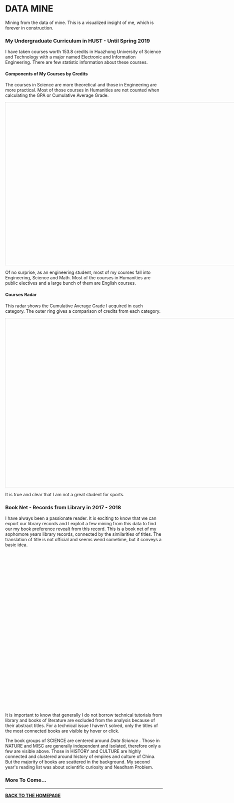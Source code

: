 # DATA MINE

Mining from the data of mine. This is a visualized insight of me, which is forever in construction. 

### My Undergraduate Curriculum in HUST - Until Spring 2019

I have taken courses worth 153.8 credits in Huazhong University of Science and Technology with a major named Electronic and Information Engineering.  There are few statistic information about these courses.

#### Components of My Courses by Credits

The courses in Science are more theoretical and those in Engineering are more practical. Most of those courses in Humanities are not counted when calculating the GPA or Cumulative Average Grade.

<script type="text/javascript" src="https://assets.pyecharts.org/assets/echarts.min.js"></script>
<style>
    #ctGPA{
        border:1px dotted rgba(0,0,0,0.2);
        padding-bottom:20px;
    }
    #cr{
        border:1px dotted rgba(0,0,0,0.2);
        padding:20px;
    }
    #bnet{
        border:1px dotted rgba(0,0,0,0.2);
        padding-bottom:20px;
    }
</style>
<div id="ctGPA" class="chart-container" style="width:900px; height:500px;"></div>
<script>
        var chart_dd7c0dea7cf04565a492fe6aa9dea788 = echarts.init(
            document.getElementById('ctGPA'), 'white', {renderer: 'canvas'});
        var option_dd7c0dea7cf04565a492fe6aa9dea788 = {
    "animation": false,
    "animationThreshold": 2000,
    "animationDuration": 1000,
    "animationEasing": "cubicOut",
    "animationDelay": 0,
    "animationDurationUpdate": 300,
    "animationEasingUpdate": "cubicOut",
    "animationDelayUpdate": 0,
    "color": [
        "#c23531",
        "#2f4554",
        "#61a0a8",
        "#d48265",
        "#749f83"
    ],
    "series": [
        {
            "type": "treemap",
            "name": "Courses",
            "borderWidth":10,
            "data": [
                {
                    "name": "Sports",
                    "value":5,
                    "children": [
                        {
                            "name": "Traditional martial arts (Level 1)",
                            "value": 1.0,
                            "grade": 81
                        },
                        {
                            "name": "Military Training",
                            "value": 1.0,
                            "grade": 85
                        },
                        {
                            "name": "Traditional martial arts (Level 2)",
                            "value": 1.0,
                            "grade": 75
                        },
                        {
                            "name": "Football (Level 1)",
                            "value": 1.0,
                            "grade": 88
                        },
                        {
                            "name": "Football (Level 2)",
                            "value": 1.0,
                            "grade": 84
                        }
                    ]
                },
                {
                    "name": "Humanities",
                    "value": 18,
                    "children": [
                        {
                            "name": "Morals & Ethics & Fundamentals of Law",
                            "value": 3.0,
                            "grade": 88
                        },
                        {
                            "name": "Social Practice in Ideological and Political Education",
                            "value": 0.0,
                            "grade": 84
                        },
                        {
                            "name": "Introduction to Basic Principle of Marxism",
                            "value": 3.0,
                            "grade": 85
                        },
                        {
                            "name": "General Introduction to Mao Zedong Thought and Socialist Theory with Chinese Characteristics",
                            "value": 4.0,
                            "grade": 88
                        },
                        {
                            "name": "Survey of Modern Chinese History",
                            "value": 2.0,
                            "grade": 90
                        },
                        {
                            "name": "Deep China",
                            "value": 2.0,
                            "grade": 90
                        },
                        {
                            "name": "Comprehensive English (I)",
                            "value": 3.5,
                            "grade": 88
                        },
                        {
                            "name": "English Speaking (I)",
                            "value": 2.0,
                            "grade": 100
                        },
                        {
                            "name": "Comprehensive English (II)",
                            "value": 3.5,
                            "grade": 91
                        },
                        {
                            "name": "English Speaking (II)",
                            "value": 2.0,
                            "grade": 87
                        },
                        {
                            "name": "Academic Writing",
                            "value": 2.0,
                            "grade": 86
                        },
                        {
                            "name": "Western Culture",
                            "value": 2.0,
                            "grade": 92
                        },
                        {
                            "name": "Russian Nationality and Culture",
                            "value": 2.0,
                            "grade": 99
                        },
                        {
                            "name": "Chinese",
                            "value": 2.0,
                            "grade": 79
                        },
                        {
                            "name": "Chinese Etiquette and Customs",
                            "value": 2.0,
                            "grade": 90
                        },
                        {
                            "name": "Geographic Wonders",
                            "value": 2.0,
                            "grade": 85
                        },
                        {
                            "name": "Listening to Music",
                            "value": 2.0,
                            "grade": 86
                        },
                        {
                            "name": "Husters Go Global",
                            "value": 2.0,
                            "grade": 93
                        }
                    ]
                },
                {
                    "name": "Science",
                    "value": 15,
                    "children": [
                        {
                            "name": "Fundamentals of Information Theory",
                            "value": 1.5,
                            "grade": 78
                        },
                        {
                            "name": "Stochastic Process",
                            "value": 2.0,
                            "grade": 72
                        },
                        {
                            "name": "Security of Networks and Information",
                            "value": 2.0,
                            "grade": 97
                        },
                        {
                            "name": "Advanced Programming Language(C++)",
                            "value": 3.0,
                            "grade": 90
                        },
                        {
                            "name": "Data Structure",
                            "value": 3.0,
                            "grade": 80
                        },
                        {
                            "name": "Signals and Linear System",
                            "value": 4.0,
                            "grade": 96
                        },
                        {
                            "name": "Digital Signal Processing",
                            "value": 3.0,
                            "grade": 87
                        },
                        {
                            "name": "Introduction to Information Technologies",
                            "value": 1.5,
                            "grade": 95
                        },
                        {
                            "name": "Physics (I)",
                            "value": 4.0,
                            "grade": 93
                        },
                        {
                            "name": "Physics (II)",
                            "value": 4.0,
                            "grade": 89
                        },
                        {
                            "name": "Experiment of Physics (II)",
                            "value": 0.8,
                            "grade": 86
                        },
                        {
                            "name": "Experiment of Physics (I)",
                            "value": 1.0,
                            "grade": 85
                        },
                        {
                            "name": "Electromagnetic Field and Wave",
                            "value": 2.5,
                            "grade": 93
                        },
                        {
                            "name": "Principles of Communications",
                            "value": 3.5,
                            "grade": 96
                        },
                        {
                            "name": "Fundamentals of Microwave Technology",
                            "value": 3.5,
                            "grade": 90
                        }
                    ]
                },
                {
                    "name": "Math",
                    "value": 6,
                    "children": [
                        {
                            "name": "Calculus (I)( A)",
                            "value": 5.5,
                            "grade": 94
                        },
                        {
                            "name": "Calculus (I) (B)",
                            "value": 5.5,
                            "grade": 86
                        },
                        {
                            "name": "Linear Algebra",
                            "value": 2.5,
                            "grade": 87
                        },
                        {
                            "name": "Complex Function and Integral Transform",
                            "value": 2.5,
                            "grade": 92
                        },
                        {
                            "name": "Probability Theory and Mathematical Statistics ( III)",
                            "value": 2.5,
                            "grade": 94
                        },
                        {
                            "name": "Mathematical Equations and Special Functions (I)",
                            "value": 2.5,
                            "grade": 98
                        }
                    ]
                },
                {
                    "name": "Engineering",
                    "value": 22,
                    "children": [
                        {
                            "name": "Computer Networks",
                            "value": 2.0,
                            "grade": 84
                        },
                        {
                            "name": "Software Project",
                            "value": 1.0,
                            "grade": 95
                        },
                        {
                            "name": "Principles and application of big data technology",
                            "value": 3.5,
                            "grade": 85
                        },
                        {
                            "name": "Database Applications and Practice",
                            "value": 3.5,
                            "grade": 92
                        },
                        {
                            "name": "Data Mining",
                            "value": 3.0,
                            "grade": 92
                        },
                        {
                            "name": "Digital Image Processing",
                            "value": 3.0,
                            "grade": 88
                        },
                        {
                            "name": "Engineering Graphics (IV) part A",
                            "value": 2.5,
                            "grade": 88
                        },
                        {
                            "name": "Program and Course Orientation",
                            "value": 1.0,
                            "grade": 85
                        },
                        {
                            "name": "Circuit Theory (III)",
                            "value": 4.0,
                            "grade": 76
                        },
                        {
                            "name": "Circuit Testing Lab",
                            "value": 1.0,
                            "grade": 82
                        },
                        {
                            "name": "Electronic Circuitry Design Test and Experiment (I)",
                            "value": 1.0,
                            "grade": 85
                        },
                        {
                            "name": "Electronic Circuitry Design, Testing and Experiment (II)",
                            "value": 1.0,
                            "grade": 79
                        },
                        {
                            "name": "Analog Circuit and Digital System (II)",
                            "value": 3.0,
                            "grade": 88
                        },
                        {
                            "name": "Analog Circuit and Digital System (I)",
                            "value": 3.5,
                            "grade": 99
                        },
                        {
                            "name": "Project-based Practice",
                            "value": 2.0,
                            "grade": 86
                        },
                        {
                            "name": "Electrical Skills Practice",
                            "value": 1.0,
                            "grade": 89
                        },
                        {
                            "name": "Analog Circuit and Digital System (III)",
                            "value": 3.0,
                            "grade": 93
                        },
                        {
                            "name": "Analog Circuit and Digital System Lab (III)",
                            "value": 1.0,
                            "grade": 86
                        },
                        {
                            "name": "Antenna and Radio Wave Propagation",
                            "value": 2.0,
                            "grade": 84
                        },
                        {
                            "name": "Electronic Circuits of Communications",
                            "value": 3.5,
                            "grade": 96
                        },
                        {
                            "name": "Field Practice",
                            "value": 1.0,
                            "grade": 95
                        },
                        {
                            "name": "Hardware Project",
                            "value": 1.0,
                            "grade": 95
                        }
                    ]
                },
            ],
            "label": {
                "show": true,
                "position": "center",
                "margin": 8
            },
            "drillDownIcon": "\u25b6"
        }
    ],
    "tooltip": {
        "show": true,
        "trigger": "item",
        "triggerOn": "mousemove|click",
        "axisPointer": {
            "type": "line"
        },
        "textStyle": {
            "fontSize": 14
        },
        "borderWidth": 0
    },
    "textStyle":{
        "fontSize":8
    }
};
       chart_dd7c0dea7cf04565a492fe6aa9dea788.setOption(option_dd7c0dea7cf04565a492fe6aa9dea788);
</script>

Of no surprise, as an engineering student, most of my courses fall into Engineering, Science and Math. Most of the courses in Humanities are public electives and a large bunch of them are English courses. 

#### Courses Radar

This radar shows the Cumulative Average Grade I acquired in each category. The outer ring gives a comparison of credits from each category.

<div id="cr" style="width:900px;height:500px;"></div>
<script type="text/javascript">
   var cr= echarts.init(document.getElementById('cr'));
   var lineStyle = {
    normal: {
        width: 2,
        opacity: 0.5
    }
   };
   var options= {
    title: {
        text: ''
    },
    tooltip: {},
    legend: {
        // orient: 'vertical',
        // top: 'middle',
        bottom: 10,
        left: 'center',
        data: ['Engineering', 'Science','Humanities','Math','Sports']
    },
    radar: {
         shape: 'circle',
         name: {
            textStyle: {
                color: '#fff',
                backgroundColor: 'rgba(25,100,100,0.5)',
                borderRadius: 3,
                padding: [5, 5]
            }
         },
        indicator: [
           { name: 'Engineering', max: 100,min:50},
           { name: 'Sports', max: 100,min:50},
           { name: 'Math', max: 100,min:50},
           { name: 'Humanities', max: 100,min:50},
           { name: 'Science', max: 100,min:50},
        ],
    },
    series: [
    {
        name:"Cumulative Average Grade",
        type:"radar",
        center:["50%","50%"],
        lineStyle:lineStyle,
        data:[
            {
                value:[88.6,82.6,91.3,89.1,89.5],
                name:"Cumulative Average Grade",
                label: {
                        normal: {
                            show: true,
                            formatter:function(params) {
                                return params.value;
                            },
                            color:"rgba(0,0,0,0.5)"
                        }
                    }
            }
        ]
    },
    {
        name: 'Total Credits',
        type: 'pie',
        radius:["72%","75%"],
        center:["50%","50%"],
        label: {
                normal: {
                    textStyle: {
                        color: 'rgba(0, 0, 0, 0)'
                    },
                    position:"inner",
                }
            },
        labelLine: {
                normal: {
                    lineStyle: {
                        color: 'rgba(255, 255, 255, 0)'
                    }
                }
            },
        data : [
            {
                value : 47.5,
                name : 'Engineering'
            },
            {
                value:39.3,
                name:"Science"
            },
            {
                value:41,
                name:"Humanities"
            },
            {
                value:21,
                name:"Math"
            },
            {
                value:5,
                name:"Sports"
            },
        ]
    }]
   };
   cr.setOption(options);
</script>


It is true and clear that I am not a great student for sports. 

### Book Net - Records from Library in 2017 -  2018

I have always been a passionate reader. It is exciting to know that we can export our library records and I exploit a few mining from this data to find our my book preference revealt from this record. This is a book net of my sophomore years library records, connected by the similarities of titles. The translation of title is not official and seems weird sometime, but it conveys a basic idea.

<div id="booknet" class="chart-container" style="width:900px; height:500px;"></div>
<script>
        var chart_ad65ea9446bd42299e68a02c62f631ad = echarts.init(
            document.getElementById('booknet'), 'white', {renderer: 'canvas'});
        var option_ad65ea9446bd42299e68a02c62f631ad = {
    "animation": true,
    "animationThreshold": 2000,
    "animationDuration": 1000,
    "animationEasing": "cubicOut",
    "animationDelay": 0,
    "animationDurationUpdate": 300,
    "animationEasingUpdate": "cubicOut",
    "animationDelayUpdate": 0,
    "color": [
        "#c23531",
        "#2f4554",
        "#61a0a8",
        "#d48265",
        "#749f83",
        "#ca8622",
        "#bda29a",
        "#6e7074",
        "#546570",
        "#c4ccd3",
        "#f05b72",
        "#ef5b9c",
        "#f47920",
        "#905a3d",
        "#fab27b",
        "#2a5caa",
        "#444693",
        "#726930",
        "#b2d235",
        "#6d8346",
        "#ac6767",
        "#1d953f",
        "#6950a1",
        "#918597"
    ],
    "series": [
        {
            "type": "graph",
            "layout": "force",
            "circular": {
                "rotateLabel": false
            },
            "force": {
                "repulsion": 50,
                "edgeLength": 10,
                "gravity": 0.2
            },
            "label": {
                "show": false,
                "position": "top",
                "margin": 8
            },
            "lineStyle": {
                "width": 1,
                "opacity": 0.5,
                "curveness": 0,
                "type": "dotted",
                "color":"#666",
            },
            "itemStyle": {
                    normal: {
                        borderColor: '#fff',
                        borderWidth: 1,
                        shadowBlur: 10,
                        shadowColor: 'rgba(0, 0, 0, 0.2)'
                    }
            },
            "draggable":true,
            "roam": true,
            "focusNodeAdjacency": true,
            "data": [
                {
                    "name": 0,
                    "symbolSize": 2.0,
                    "value": 0.0,
                    "category": "NATURE"
                },
                {
                    "name": "DIALECTICS OF MATHEMATICS",
                    "symbolSize": 18.0,
                    "value": 8.0,
                    "category": "SCIENCE"
                },
                {
                    "name": 2,
                    "symbolSize": 2.0,
                    "value": 0.0,
                    "category": "MISC"
                },
                {
                    "name": "COMPUTER GRAPHICS",
                    "symbolSize": 12.0,
                    "value": 5.0,
                    "category": "SCIENCE"
                },
                {
                    "name": 4,
                    "symbolSize": 4.0,
                    "value": 1.0,
                    "category": "NATURE"
                },
                {
                    "name": 5,
                    "symbolSize": 2.0,
                    "value": 0.0,
                    "category": "NATURE"
                },
                {
                    "name": "DESIGN AND ANALYSIS OF ALGORITHMS",
                    "symbolSize": 12.0,
                    "value": 5.0,
                    "category": "SCIENCE"
                },
                {
                    "name": "STUDY OF CHINESE POETRY ART",
                    "symbolSize": 10.0,
                    "value": 4.0,
                    "category": "CULTURE"
                },
                {
                    "name": 8,
                    "symbolSize": 8.0,
                    "value": 3.0,
                    "category": "MISC"
                },
                {
                    "name": 9,
                    "symbolSize": 2.0,
                    "value": 0.0,
                    "category": "NATURE"
                },
                {
                    "name": 10,
                    "symbolSize": 2.0,
                    "value": 0.0,
                    "category": "NATURE"
                },
                {
                    "name": "MATHEMATICS AND PHYSICS IN GAMES",
                    "symbolSize": 18.0,
                    "value": 8.0,
                    "category": "SCIENCE"
                },
                {
                    "name": "HUMAN ZOO",
                    "symbolSize": 10.0,
                    "value": 4.0,
                    "category": "CULTURE"
                },
                {
                    "name": "NATIVE CHINA",
                    "symbolSize": 14.0,
                    "value": 6.0,
                    "category": "HISTORY"
                },
                {
                    "name": "AZTEC EMPIRE",
                    "symbolSize": 14.0,
                    "value": 6.0,
                    "category": "HISTORY"
                },
                {
                    "name": 15,
                    "symbolSize": 2.0,
                    "value": 0.0,
                    "category": "NATURE"
                },
                {
                    "name": "THE ESSENCE OF CIVILIZATION",
                    "symbolSize": 10.0,
                    "value": 4.0,
                    "category": "CULTURE"
                },
                {
                    "name": 17,
                    "symbolSize": 8.0,
                    "value": 3.0,
                    "category": "HISTORY"
                },
                {
                    "name": "GREEN WORLD HISTORY",
                    "symbolSize": 10.0,
                    "value": 4.0,
                    "category": "CULTURE"
                },
                {
                    "name": 19,
                    "symbolSize": 8.0,
                    "value": 3.0,
                    "category": "NATURE"
                },
                {
                    "name": "MAYAN EMPIRE",
                    "symbolSize": 10.0,
                    "value": 4.0,
                    "category": "HISTORY"
                },
                {
                    "name": 21,
                    "symbolSize": 2.0,
                    "value": 0.0,
                    "category": "NATURE"
                },
                {
                    "name": 22,
                    "symbolSize": 2.0,
                    "value": 0.0,
                    "category": "NATURE"
                },
                {
                    "name": "APPLIED MATHEMATICAL MODEL",
                    "symbolSize": 14.0,
                    "value": 6.0,
                    "category": "SCIENCE"
                },
                {
                    "name": 24,
                    "symbolSize": 4.0,
                    "value": 1.0,
                    "category": "MISC"
                },
                {
                    "name": 25,
                    "symbolSize": 4.0,
                    "value": 1.0,
                    "category": "MISC"
                },
                {
                    "name": 26,
                    "symbolSize": 2.0,
                    "value": 0.0,
                    "category": "MISC"
                },
                {
                    "name": "DATA\nSCIENCE",
                    "symbolSize": 28.0,
                    "value": 13.0,
                    "category": "SCIENCE"
                },
                {
                    "name": 28,
                    "symbolSize": 4.0,
                    "value": 1.0,
                    "category": "MISC"
                },
                {
                    "name": 29,
                    "symbolSize": 8.0,
                    "value": 3.0,
                    "category": "CULTURE"
                },
                {
                    "name": "ANCIENT PERSIAN EMPIRES",
                    "symbolSize": 12.0,
                    "value": 5.0,
                    "category": "HISTORY"
                },
                {
                    "name": 31,
                    "symbolSize": 4.0,
                    "value": 1.0,
                    "category": "NATURE"
                },
                {
                    "name": "MATHEMATICAL PHYSICS METHOD",
                    "symbolSize": 16.0,
                    "value": 7.0,
                    "category": "SCIENCE"
                },
                {
                    "name": "ANCIENT MESOPOTAMIAN EMPIRE",
                    "symbolSize": 26.0,
                    "value": 12.0,
                    "category": "HISTORY"
                },
                {
                    "name": 34,
                    "symbolSize": 8.0,
                    "value": 3.0,
                    "category": "CULTURE"
                },
                {
                    "name": "ACADEMIC ECONOMICS",
                    "symbolSize": 14.0,
                    "value": 6.0,
                    "category": "SCIENCE"
                },
                {
                    "name": 36,
                    "symbolSize": 4.0,
                    "value": 1.0,
                    "category": "NATURE"
                },
                {
                    "name": "ON CHINA",
                    "symbolSize": 14.0,
                    "value": 6.0,
                    "category": "HISTORY"
                },
                {
                    "name": 38,
                    "symbolSize": 4.0,
                    "value": 1.0,
                    "category": "HISTORY"
                },
                {
                    "name": 39,
                    "symbolSize": 8.0,
                    "value": 3.0,
                    "category": "SCIENCE"
                },
                {
                    "name": "BASICS OF MICROECONOMICS",
                    "symbolSize": 12.0,
                    "value": 5.0,
                    "category": "SCIENCE"
                },
                {
                    "name": 41,
                    "symbolSize": 4.0,
                    "value": 1.0,
                    "category": "NATURE"
                },
                {
                    "name": "WHY CHINA",
                    "symbolSize": 14.0,
                    "value": 6.0,
                    "category": "HISTORY"
                },
                {
                    "name": 43,
                    "symbolSize": 8.0,
                    "value": 3.0,
                    "category": "CULTURE"
                },
                {
                    "name": 44,
                    "symbolSize": 8.0,
                    "value": 3.0,
                    "category": "HISTORY"
                },
                {
                    "name": 45,
                    "symbolSize": 2.0,
                    "value": 0.0,
                    "category": "MISC"
                },
                {
                    "name": 46,
                    "symbolSize": 2.0,
                    "value": 0.0,
                    "category": "MISC"
                },
                {
                    "name": "GRAPHICAL ECONOMIC GAME THEORY",
                    "symbolSize": 12.0,
                    "value": 5.0,
                    "category": "SCIENCE"
                },
                {
                    "name": 48,
                    "symbolSize": 2.0,
                    "value": 0.0,
                    "category": "NATURE"
                },
                {
                    "name": "PLANT BIOLOGY",
                    "symbolSize": 20.0,
                    "value": 9.0,
                    "category": "SCIENCE"
                },
                {
                    "name": 50,
                    "symbolSize": 2.0,
                    "value": 0.0,
                    "category": "NATURE"
                },
                {
                    "name": 51,
                    "symbolSize": 2.0,
                    "value": 0.0,
                    "category": "NATURE"
                },
                {
                    "name": 52,
                    "symbolSize": 4.0,
                    "value": 1.0,
                    "category": "MISC"
                },
                {
                    "name": 53,
                    "symbolSize": 4.0,
                    "value": 1.0,
                    "category": "HISTORY"
                },
                {
                    "name": 54,
                    "symbolSize": 2.0,
                    "value": 0.0,
                    "category": "NATURE"
                },
                {
                    "name": 55,
                    "symbolSize": 2.0,
                    "value": 0.0,
                    "category": "NATURE"
                },
                {
                    "name": 56,
                    "symbolSize": 4.0,
                    "value": 1.0,
                    "category": "SCIENCE"
                },
                {
                    "name": 57,
                    "symbolSize": 4.0,
                    "value": 1.0,
                    "category": "MISC"
                },
                {
                    "name": 58,
                    "symbolSize": 2.0,
                    "value": 0.0,
                    "category": "NATURE"
                },
                {
                    "name": "AMERICAN HISTORY ON THE MAP",
                    "symbolSize": 14.0,
                    "value": 6.0,
                    "category": "CULTURE"
                },
                {
                    "name": 60,
                    "symbolSize": 8.0,
                    "value": 3.0,
                    "category": "CULTURE"
                },
                {
                    "name": 61,
                    "symbolSize": 6.0,
                    "value": 2.0,
                    "category": "CULTURE"
                },
                {
                    "name": 62,
                    "symbolSize": 4.0,
                    "value": 1.0,
                    "category": "NATURE"
                },
                {
                    "name": "HISTORY OF WESTERN ART FOR EVERYONE",
                    "symbolSize": 16.0,
                    "value": 7.0,
                    "category": "CULTURE"
                },
                {
                    "name": 64,
                    "symbolSize": 2.0,
                    "value": 0.0,
                    "category": "NATURE"
                },
                {
                    "name": 65,
                    "symbolSize": 8.0,
                    "value": 3.0,
                    "category": "MISC"
                },
                {
                    "name": 66,
                    "symbolSize": 8.0,
                    "value": 3.0,
                    "category": "NATURE"
                },
                {
                    "name": "CHINESE ART HISTORY FOR EVERYONE",
                    "symbolSize": 18.0,
                    "value": 8.0,
                    "category": "CULTURE"
                },
                {
                    "name": 68,
                    "symbolSize": 2.0,
                    "value": 0.0,
                    "category": "MISC"
                },
                {
                    "name": "ANALYSIS OF INFORMATION-BASED THEORY",
                    "symbolSize": 10.0,
                    "value": 4.0,
                    "category": "SCIENCE"
                },
                {
                    "name": 70,
                    "symbolSize": 2.0,
                    "value": 0.0,
                    "category": "MISC"
                },
                {
                    "name": "DATABASE PRINCIPLES AND SQL",
                    "symbolSize": 10.0,
                    "value": 4.0,
                    "category": "SCIENCE"
                },
                {
                    "name": 72,
                    "symbolSize": 4.0,
                    "value": 1.0,
                    "category": "NATURE"
                },
                {
                    "name": 73,
                    "symbolSize": 2.0,
                    "value": 0.0,
                    "category": "NATURE"
                },
                {
                    "name": 74,
                    "symbolSize": 8.0,
                    "value": 3.0,
                    "category": "SCIENCE"
                },
                {
                    "name": 75,
                    "symbolSize": 6.0,
                    "value": 2.0,
                    "category": "HISTORY"
                },
                {
                    "name": 76,
                    "symbolSize": 2.0,
                    "value": 0.0,
                    "category": "NATURE"
                },
                {
                    "name": "CONCISE HISTORY OF CHINESE MUSIC",
                    "symbolSize": 24.0,
                    "value": 11.0,
                    "category": "CULTURE"
                },
                {
                    "name": "CHINA ROAD",
                    "symbolSize": 10.0,
                    "value": 4.0,
                    "category": "HISTORY"
                },
                {
                    "name": 79,
                    "symbolSize": 4.0,
                    "value": 1.0,
                    "category": "MISC"
                },
                {
                    "name": 80,
                    "symbolSize": 2.0,
                    "value": 0.0,
                    "category": "NATURE"
                },
                {
                    "name": "WORLD HISTORY IN INFOGRAPHIC",
                    "symbolSize": 14.0,
                    "value": 6.0,
                    "category": "CULTURE"
                },
                {
                    "name": 82,
                    "symbolSize": 2.0,
                    "value": 0.0,
                    "category": "NATURE"
                },
                {
                    "name": 83,
                    "symbolSize": 2.0,
                    "value": 0.0,
                    "category": "NATURE"
                },
                {
                    "name": 84,
                    "symbolSize": 2.0,
                    "value": 0.0,
                    "category": "NATURE"
                },
                {
                    "name": 85,
                    "symbolSize": 2.0,
                    "value": 0.0,
                    "category": "NATURE"
                },
                {
                    "name": 86,
                    "symbolSize": 2.0,
                    "value": 0.0,
                    "category": "NATURE"
                },
                {
                    "name": 87,
                    "symbolSize": 4.0,
                    "value": 1.0,
                    "category": "MISC"
                },
                {
                    "name": 88,
                    "symbolSize": 2.0,
                    "value": 0.0,
                    "category": "NATURE"
                },
                {
                    "name": "FRACTAL",
                    "symbolSize": 12.0,
                    "value": 5.0,
                    "category": "SCIENCE"
                },
                {
                    "name": "BIG HISTORY,",
                    "symbolSize": 12.0,
                    "value": 5.0,
                    "category": "CULTURE"
                },
                {
                    "name": 91,
                    "symbolSize": 2.0,
                    "value": 0.0,
                    "category": "NATURE"
                },
                {
                    "name": 92,
                    "symbolSize": 2.0,
                    "value": 0.0,
                    "category": "NATURE"
                },
                {
                    "name": 93,
                    "symbolSize": 6.0,
                    "value": 2.0,
                    "category": "NATURE"
                },
                {
                    "name": 94,
                    "symbolSize": 2.0,
                    "value": 0.0,
                    "category": "NATURE"
                },
                {
                    "name": "DISCRETE MATHEMATICS",
                    "symbolSize": 12.0,
                    "value": 5.0,
                    "category": "SCIENCE"
                },
                {
                    "name": 96,
                    "symbolSize": 2.0,
                    "value": 0.0,
                    "category": "NATURE"
                },
                {
                    "name": 97,
                    "symbolSize": 6.0,
                    "value": 2.0,
                    "category": "MISC"
                },
                {
                    "name": 98,
                    "symbolSize": 2.0,
                    "value": 0.0,
                    "category": "NATURE"
                },
                {
                    "name": "DIGITAL SIGNAL PROCESSING",
                    "symbolSize": 16.0,
                    "value": 7.0,
                    "category": "SCIENCE"
                },
                {
                    "name": 100,
                    "symbolSize": 6.0,
                    "value": 2.0,
                    "category": "MISC"
                },
                {
                    "name": 101,
                    "symbolSize": 2.0,
                    "value": 0.0,
                    "category": "NATURE"
                },
                {
                    "name": 102,
                    "symbolSize": 2.0,
                    "value": 0.0,
                    "category": "NATURE"
                },
                {
                    "name": 103,
                    "symbolSize": 2.0,
                    "value": 0.0,
                    "category": "NATURE"
                },
                {
                    "name": 104,
                    "symbolSize": 8.0,
                    "value": 3.0,
                    "category": "NATURE"
                },
                {
                    "name": "FULL HISTORY OF THE EARTH",
                    "symbolSize": 10.0,
                    "value": 4.0,
                    "category": "CULTURE"
                },
                {
                    "name": 106,
                    "symbolSize": 4.0,
                    "value": 1.0,
                    "category": "MISC"
                },
                {
                    "name": 107,
                    "symbolSize": 8.0,
                    "value": 3.0,
                    "category": "CULTURE"
                },
                {
                    "name": 108,
                    "symbolSize": 4.0,
                    "value": 1.0,
                    "category": "MISC"
                },
                {
                    "name": 109,
                    "symbolSize": 2.0,
                    "value": 0.0,
                    "category": "MISC"
                },
                {
                    "name": 110,
                    "symbolSize": 8.0,
                    "value": 3.0,
                    "category": "NATURE"
                },
                {
                    "name": "CULTURAL CHINA IN GLOBAL HISTORY",
                    "symbolSize": 28.0,
                    "value": 13.0,
                    "category": "CULTURE"
                },
                {
                    "name": 112,
                    "symbolSize": 4.0,
                    "value": 1.0,
                    "category": "CULTURE"
                },
                {
                    "name": 113,
                    "symbolSize": 4.0,
                    "value": 1.0,
                    "category": "NATURE"
                },
                {
                    "name": 114,
                    "symbolSize": 4.0,
                    "value": 1.0,
                    "category": "NATURE"
                },
                {
                    "name": 115,
                    "symbolSize": 6.0,
                    "value": 2.0,
                    "category": "NATURE"
                },
                {
                    "name": "THE BEAUTY OF THE EARTH",
                    "symbolSize": 18.0,
                    "value": 8.0,
                    "category": "NATURE"
                },
                {
                    "name": 117,
                    "symbolSize": 4.0,
                    "value": 1.0,
                    "category": "MISC"
                },
                {
                    "name": 118,
                    "symbolSize": 4.0,
                    "value": 1.0,
                    "category": "NATURE"
                },
                {
                    "name": 119,
                    "symbolSize": 2.0,
                    "value": 0.0,
                    "category": "NATURE"
                },
                {
                    "name": 120,
                    "symbolSize": 2.0,
                    "value": 0.0,
                    "category": "NATURE"
                },
                {
                    "name": 121,
                    "symbolSize": 2.0,
                    "value": 0.0,
                    "category": "NATURE"
                },
                {
                    "name": 122,
                    "symbolSize": 2.0,
                    "value": 0.0,
                    "category": "MISC"
                },
                {
                    "name": 123,
                    "symbolSize": 4.0,
                    "value": 1.0,
                    "category": "NATURE"
                },
                {
                    "name": 124,
                    "symbolSize": 6.0,
                    "value": 2.0,
                    "category": "MISC"
                },
                {
                    "name": 125,
                    "symbolSize": 8.0,
                    "value": 3.0,
                    "category": "MISC"
                },
                {
                    "name": 126,
                    "symbolSize": 2.0,
                    "value": 0.0,
                    "category": "NATURE"
                },
                {
                    "name": 127,
                    "symbolSize": 2.0,
                    "value": 0.0,
                    "category": "NATURE"
                },
                {
                    "name": 128,
                    "symbolSize": 4.0,
                    "value": 1.0,
                    "category": "HISTORY"
                },
                {
                    "name": 129,
                    "symbolSize": 4.0,
                    "value": 1.0,
                    "category": "CULTURE"
                },
                {
                    "name": 130,
                    "symbolSize": 2.0,
                    "value": 0.0,
                    "category": "NATURE"
                },
                {
                    "name": 131,
                    "symbolSize": 4.0,
                    "value": 1.0,
                    "category": "MISC"
                },
                {
                    "name": 132,
                    "symbolSize": 2.0,
                    "value": 0.0,
                    "category": "NATURE"
                },
                {
                    "name": 133,
                    "symbolSize": 2.0,
                    "value": 0.0,
                    "category": "NATURE"
                },
                {
                    "name": "CYBERNETICS BASICS",
                    "symbolSize": 14.0,
                    "value": 6.0,
                    "category": "SCIENCE"
                },
                {
                    "name": "NUMERICAL ANALYSIS",
                    "symbolSize": 14.0,
                    "value": 6.0,
                    "category": "SCIENCE"
                },
                {
                    "name": 136,
                    "symbolSize": 2.0,
                    "value": 0.0,
                    "category": "NATURE"
                },
                {
                    "name": 137,
                    "symbolSize": 2.0,
                    "value": 0.0,
                    "category": "MISC"
                },
                {
                    "name": 138,
                    "symbolSize": 4.0,
                    "value": 1.0,
                    "category": "MISC"
                },
                {
                    "name": 139,
                    "symbolSize": 4.0,
                    "value": 1.0,
                    "category": "NATURE"
                },
                {
                    "name": 140,
                    "symbolSize": 6.0,
                    "value": 2.0,
                    "category": "MISC"
                },
                {
                    "name": 141,
                    "symbolSize": 2.0,
                    "value": 0.0,
                    "category": "NATURE"
                }
            ],
            "categories": [
                {
                    "name": "CULTURE"
                },
                {
                    "name": "MISC"
                },
                {
                    "name": "HISTORY"
                },
                {
                    "name": "NATURE"
                },
                {
                    "name": "SCIENCE"
                }
            ],
            "edgeSymbol": [
                null,
                null
            ],
            "edgeSymbolSize": 10,
            "links": [
                {
                    "source": "DIALECTICS OF MATHEMATICS",
                    "target": "COMPUTER GRAPHICS",
                    "weight": 1.0
                },
                {
                    "source": "DIALECTICS OF MATHEMATICS",
                    "target": "DESIGN AND ANALYSIS OF ALGORITHMS",
                    "weight": 1.0
                },
                {
                    "source": "DIALECTICS OF MATHEMATICS",
                    "target": "APPLIED MATHEMATICAL MODEL",
                    "weight": 1.0
                },
                {
                    "source": "DIALECTICS OF MATHEMATICS",
                    "target": "DATA\nSCIENCE",
                    "weight": 1.0
                },
                {
                    "source": "DIALECTICS OF MATHEMATICS",
                    "target": "MATHEMATICAL PHYSICS METHOD",
                    "weight": 1.0
                },
                {
                    "source": "DIALECTICS OF MATHEMATICS",
                    "target": "BASICS OF MICROECONOMICS",
                    "weight": 1.0
                },
                {
                    "source": "DIALECTICS OF MATHEMATICS",
                    "target": "PLANT BIOLOGY",
                    "weight": 1.0
                },
                {
                    "source": "DIALECTICS OF MATHEMATICS",
                    "target": "NUMERICAL ANALYSIS",
                    "weight": 1.0
                },
                {
                    "source": "COMPUTER GRAPHICS",
                    "target": "DATA\nSCIENCE",
                    "weight": 1.0
                },
                {
                    "source": "COMPUTER GRAPHICS",
                    "target": 56,
                    "weight": 1.0
                },
                {
                    "source": "COMPUTER GRAPHICS",
                    "target": 79,
                    "weight": 1.0
                },
                {
                    "source": "COMPUTER GRAPHICS",
                    "target": "DIGITAL SIGNAL PROCESSING",
                    "weight": 1.0
                },
                {
                    "source": 4,
                    "target": 93,
                    "weight": 1.0
                },
                {
                    "source": "DESIGN AND ANALYSIS OF ALGORITHMS",
                    "target": "APPLIED MATHEMATICAL MODEL",
                    "weight": 1.0
                },
                {
                    "source": "DESIGN AND ANALYSIS OF ALGORITHMS",
                    "target": "MATHEMATICAL PHYSICS METHOD",
                    "weight": 1.0
                },
                {
                    "source": "DESIGN AND ANALYSIS OF ALGORITHMS",
                    "target": "DATABASE PRINCIPLES AND SQL",
                    "weight": 1.0
                },
                {
                    "source": "DESIGN AND ANALYSIS OF ALGORITHMS",
                    "target": "NUMERICAL ANALYSIS",
                    "weight": 1.0
                },
                {
                    "source": "STUDY OF CHINESE POETRY ART",
                    "target": "MATHEMATICS AND PHYSICS IN GAMES",
                    "weight": 1.0
                },
                {
                    "source": "STUDY OF CHINESE POETRY ART",
                    "target": "CONCISE HISTORY OF CHINESE MUSIC",
                    "weight": 1.0
                },
                {
                    "source": "STUDY OF CHINESE POETRY ART",
                    "target": 108,
                    "weight": 1.0
                },
                {
                    "source": "STUDY OF CHINESE POETRY ART",
                    "target": "CULTURAL CHINA IN GLOBAL HISTORY",
                    "weight": 1.0
                },
                {
                    "source": 8,
                    "target": 97,
                    "weight": 1.0
                },
                {
                    "source": 8,
                    "target": 124,
                    "weight": 1.0
                },
                {
                    "source": 8,
                    "target": 125,
                    "weight": 1.0
                },
                {
                    "source": "MATHEMATICS AND PHYSICS IN GAMES",
                    "target": "GREEN WORLD HISTORY",
                    "weight": 1.0
                },
                {
                    "source": "MATHEMATICS AND PHYSICS IN GAMES",
                    "target": "ACADEMIC ECONOMICS",
                    "weight": 1.0
                },
                {
                    "source": "MATHEMATICS AND PHYSICS IN GAMES",
                    "target": 60,
                    "weight": 1.0
                },
                {
                    "source": "MATHEMATICS AND PHYSICS IN GAMES",
                    "target": "HISTORY OF WESTERN ART FOR EVERYONE",
                    "weight": 1.0
                },
                {
                    "source": "MATHEMATICS AND PHYSICS IN GAMES",
                    "target": "CHINESE ART HISTORY FOR EVERYONE",
                    "weight": 1.0
                },
                {
                    "source": "MATHEMATICS AND PHYSICS IN GAMES",
                    "target": "CONCISE HISTORY OF CHINESE MUSIC",
                    "weight": 1.0
                },
                {
                    "source": "MATHEMATICS AND PHYSICS IN GAMES",
                    "target": "WORLD HISTORY IN INFOGRAPHIC",
                    "weight": 1.0
                },
                {
                    "source": "HUMAN ZOO",
                    "target": "THE ESSENCE OF CIVILIZATION",
                    "weight": 1.0
                },
                {
                    "source": "HUMAN ZOO",
                    "target": 24,
                    "weight": 1.0
                },
                {
                    "source": "HUMAN ZOO",
                    "target": "PLANT BIOLOGY",
                    "weight": 1.0
                },
                {
                    "source": "HUMAN ZOO",
                    "target": "CONCISE HISTORY OF CHINESE MUSIC",
                    "weight": 1.0
                },
                {
                    "source": "NATIVE CHINA",
                    "target": "ANCIENT MESOPOTAMIAN EMPIRE",
                    "weight": 1.0
                },
                {
                    "source": "NATIVE CHINA",
                    "target": "ON CHINA",
                    "weight": 1.0
                },
                {
                    "source": "NATIVE CHINA",
                    "target": "WHY CHINA",
                    "weight": 1.0
                },
                {
                    "source": "NATIVE CHINA",
                    "target": 65,
                    "weight": 1.0
                },
                {
                    "source": "NATIVE CHINA",
                    "target": "CULTURAL CHINA IN GLOBAL HISTORY",
                    "weight": 1.0
                },
                {
                    "source": "NATIVE CHINA",
                    "target": "THE BEAUTY OF THE EARTH",
                    "weight": 1.0
                },
                {
                    "source": "AZTEC EMPIRE",
                    "target": 17,
                    "weight": 1.0
                },
                {
                    "source": "AZTEC EMPIRE",
                    "target": "MAYAN EMPIRE",
                    "weight": 1.0
                },
                {
                    "source": "AZTEC EMPIRE",
                    "target": "ANCIENT PERSIAN EMPIRES",
                    "weight": 1.0
                },
                {
                    "source": "AZTEC EMPIRE",
                    "target": "ANCIENT MESOPOTAMIAN EMPIRE",
                    "weight": 1.0
                },
                {
                    "source": "AZTEC EMPIRE",
                    "target": 44,
                    "weight": 1.0
                },
                {
                    "source": "AZTEC EMPIRE",
                    "target": 53,
                    "weight": 1.0
                },
                {
                    "source": "THE ESSENCE OF CIVILIZATION",
                    "target": 29,
                    "weight": 1.0
                },
                {
                    "source": "THE ESSENCE OF CIVILIZATION",
                    "target": 34,
                    "weight": 1.0
                },
                {
                    "source": "THE ESSENCE OF CIVILIZATION",
                    "target": "PLANT BIOLOGY",
                    "weight": 1.0
                },
                {
                    "source": 17,
                    "target": "ANCIENT PERSIAN EMPIRES",
                    "weight": 1.0
                },
                {
                    "source": 17,
                    "target": "ANCIENT MESOPOTAMIAN EMPIRE",
                    "weight": 1.0
                },
                {
                    "source": "GREEN WORLD HISTORY",
                    "target": "CHINESE ART HISTORY FOR EVERYONE",
                    "weight": 1.0
                },
                {
                    "source": "GREEN WORLD HISTORY",
                    "target": "CONCISE HISTORY OF CHINESE MUSIC",
                    "weight": 1.0
                },
                {
                    "source": "GREEN WORLD HISTORY",
                    "target": "CULTURAL CHINA IN GLOBAL HISTORY",
                    "weight": 1.0
                },
                {
                    "source": 19,
                    "target": "ON CHINA",
                    "weight": 1.0
                },
                {
                    "source": 19,
                    "target": "WHY CHINA",
                    "weight": 1.0
                },
                {
                    "source": 19,
                    "target": 139,
                    "weight": 1.0
                },
                {
                    "source": "MAYAN EMPIRE",
                    "target": "ANCIENT PERSIAN EMPIRES",
                    "weight": 1.0
                },
                {
                    "source": "MAYAN EMPIRE",
                    "target": "ANCIENT MESOPOTAMIAN EMPIRE",
                    "weight": 1.0
                },
                {
                    "source": "MAYAN EMPIRE",
                    "target": 44,
                    "weight": 1.0
                },
                {
                    "source": "APPLIED MATHEMATICAL MODEL",
                    "target": "DATA\nSCIENCE",
                    "weight": 1.0
                },
                {
                    "source": "APPLIED MATHEMATICAL MODEL",
                    "target": "MATHEMATICAL PHYSICS METHOD",
                    "weight": 1.0
                },
                {
                    "source": "APPLIED MATHEMATICAL MODEL",
                    "target": "FRACTAL",
                    "weight": 1.0
                },
                {
                    "source": "APPLIED MATHEMATICAL MODEL",
                    "target": "NUMERICAL ANALYSIS",
                    "weight": 1.0
                },
                {
                    "source": 25,
                    "target": 36,
                    "weight": 1.0
                },
                {
                    "source": "DATA\nSCIENCE",
                    "target": "MATHEMATICAL PHYSICS METHOD",
                    "weight": 1.0
                },
                {
                    "source": "DATA\nSCIENCE",
                    "target": 39,
                    "weight": 1.0
                },
                {
                    "source": "DATA\nSCIENCE",
                    "target": "PLANT BIOLOGY",
                    "weight": 1.0
                },
                {
                    "source": "DATA\nSCIENCE",
                    "target": "ANALYSIS OF INFORMATION-BASED THEORY",
                    "weight": 1.0
                },
                {
                    "source": "DATA\nSCIENCE",
                    "target": "DATABASE PRINCIPLES AND SQL",
                    "weight": 1.0
                },
                {
                    "source": "DATA\nSCIENCE",
                    "target": 74,
                    "weight": 1.0
                },
                {
                    "source": "DATA\nSCIENCE",
                    "target": "FRACTAL",
                    "weight": 1.0
                },
                {
                    "source": "DATA\nSCIENCE",
                    "target": "DISCRETE MATHEMATICS",
                    "weight": 1.0
                },
                {
                    "source": "DATA\nSCIENCE",
                    "target": "DIGITAL SIGNAL PROCESSING",
                    "weight": 1.0
                },
                {
                    "source": "DATA\nSCIENCE",
                    "target": "CYBERNETICS BASICS",
                    "weight": 1.0
                },
                {
                    "source": 28,
                    "target": "DIGITAL SIGNAL PROCESSING",
                    "weight": 1.0
                },
                {
                    "source": 29,
                    "target": 34,
                    "weight": 1.0
                },
                {
                    "source": 29,
                    "target": "BIG HISTORY,",
                    "weight": 1.0
                },
                {
                    "source": "ANCIENT PERSIAN EMPIRES",
                    "target": "ANCIENT MESOPOTAMIAN EMPIRE",
                    "weight": 1.0
                },
                {
                    "source": "ANCIENT PERSIAN EMPIRES",
                    "target": 44,
                    "weight": 1.0
                },
                {
                    "source": 31,
                    "target": "THE BEAUTY OF THE EARTH",
                    "weight": 1.0
                },
                {
                    "source": "MATHEMATICAL PHYSICS METHOD",
                    "target": "PLANT BIOLOGY",
                    "weight": 1.0
                },
                {
                    "source": "MATHEMATICAL PHYSICS METHOD",
                    "target": "DATABASE PRINCIPLES AND SQL",
                    "weight": 1.0
                },
                {
                    "source": "MATHEMATICAL PHYSICS METHOD",
                    "target": "NUMERICAL ANALYSIS",
                    "weight": 1.0
                },
                {
                    "source": "ANCIENT MESOPOTAMIAN EMPIRE",
                    "target": "ON CHINA",
                    "weight": 1.0
                },
                {
                    "source": "ANCIENT MESOPOTAMIAN EMPIRE",
                    "target": 38,
                    "weight": 1.0
                },
                {
                    "source": "ANCIENT MESOPOTAMIAN EMPIRE",
                    "target": "WHY CHINA",
                    "weight": 1.0
                },
                {
                    "source": "ANCIENT MESOPOTAMIAN EMPIRE",
                    "target": "HISTORY OF WESTERN ART FOR EVERYONE",
                    "weight": 1.0
                },
                {
                    "source": "ANCIENT MESOPOTAMIAN EMPIRE",
                    "target": "CHINESE ART HISTORY FOR EVERYONE",
                    "weight": 1.0
                },
                {
                    "source": "ANCIENT MESOPOTAMIAN EMPIRE",
                    "target": 75,
                    "weight": 1.0
                },
                {
                    "source": "ANCIENT MESOPOTAMIAN EMPIRE",
                    "target": "CHINA ROAD",
                    "weight": 1.0
                },
                {
                    "source": 34,
                    "target": "BIG HISTORY,",
                    "weight": 1.0
                },
                {
                    "source": "ACADEMIC ECONOMICS",
                    "target": "BASICS OF MICROECONOMICS",
                    "weight": 1.0
                },
                {
                    "source": "ACADEMIC ECONOMICS",
                    "target": 57,
                    "weight": 1.0
                },
                {
                    "source": "ACADEMIC ECONOMICS",
                    "target": 72,
                    "weight": 1.0
                },
                {
                    "source": "ACADEMIC ECONOMICS",
                    "target": "FRACTAL",
                    "weight": 1.0
                },
                {
                    "source": "ACADEMIC ECONOMICS",
                    "target": "DISCRETE MATHEMATICS",
                    "weight": 1.0
                },
                {
                    "source": "ON CHINA",
                    "target": "WHY CHINA",
                    "weight": 1.0
                },
                {
                    "source": "ON CHINA",
                    "target": "CULTURAL CHINA IN GLOBAL HISTORY",
                    "weight": 1.0
                },
                {
                    "source": "ON CHINA",
                    "target": "THE BEAUTY OF THE EARTH",
                    "weight": 1.0
                },
                {
                    "source": 39,
                    "target": "BASICS OF MICROECONOMICS",
                    "weight": 1.0
                },
                {
                    "source": 39,
                    "target": "GRAPHICAL ECONOMIC GAME THEORY",
                    "weight": 1.0
                },
                {
                    "source": "BASICS OF MICROECONOMICS",
                    "target": "GRAPHICAL ECONOMIC GAME THEORY",
                    "weight": 1.0
                },
                {
                    "source": "BASICS OF MICROECONOMICS",
                    "target": "CYBERNETICS BASICS",
                    "weight": 1.0
                },
                {
                    "source": 41,
                    "target": 62,
                    "weight": 1.0
                },
                {
                    "source": "WHY CHINA",
                    "target": "CULTURAL CHINA IN GLOBAL HISTORY",
                    "weight": 1.0
                },
                {
                    "source": "WHY CHINA",
                    "target": "THE BEAUTY OF THE EARTH",
                    "weight": 1.0
                },
                {
                    "source": 43,
                    "target": "AMERICAN HISTORY ON THE MAP",
                    "weight": 1.0
                },
                {
                    "source": 43,
                    "target": "FULL HISTORY OF THE EARTH",
                    "weight": 1.0
                },
                {
                    "source": 43,
                    "target": 107,
                    "weight": 1.0
                },
                {
                    "source": "GRAPHICAL ECONOMIC GAME THEORY",
                    "target": "ANALYSIS OF INFORMATION-BASED THEORY",
                    "weight": 1.0
                },
                {
                    "source": "GRAPHICAL ECONOMIC GAME THEORY",
                    "target": 87,
                    "weight": 1.0
                },
                {
                    "source": "GRAPHICAL ECONOMIC GAME THEORY",
                    "target": 140,
                    "weight": 1.0
                },
                {
                    "source": "PLANT BIOLOGY",
                    "target": 74,
                    "weight": 1.0
                },
                {
                    "source": "PLANT BIOLOGY",
                    "target": 114,
                    "weight": 1.0
                },
                {
                    "source": "PLANT BIOLOGY",
                    "target": "CYBERNETICS BASICS",
                    "weight": 1.0
                },
                {
                    "source": "PLANT BIOLOGY",
                    "target": 138,
                    "weight": 1.0
                },
                {
                    "source": 52,
                    "target": "FULL HISTORY OF THE EARTH",
                    "weight": 1.0
                },
                {
                    "source": "AMERICAN HISTORY ON THE MAP",
                    "target": "HISTORY OF WESTERN ART FOR EVERYONE",
                    "weight": 1.0
                },
                {
                    "source": "AMERICAN HISTORY ON THE MAP",
                    "target": "CHINESE ART HISTORY FOR EVERYONE",
                    "weight": 1.0
                },
                {
                    "source": "AMERICAN HISTORY ON THE MAP",
                    "target": "CONCISE HISTORY OF CHINESE MUSIC",
                    "weight": 1.0
                },
                {
                    "source": "AMERICAN HISTORY ON THE MAP",
                    "target": "FULL HISTORY OF THE EARTH",
                    "weight": 1.0
                },
                {
                    "source": "AMERICAN HISTORY ON THE MAP",
                    "target": "CULTURAL CHINA IN GLOBAL HISTORY",
                    "weight": 1.0
                },
                {
                    "source": 60,
                    "target": "WORLD HISTORY IN INFOGRAPHIC",
                    "weight": 1.0
                },
                {
                    "source": 60,
                    "target": "CULTURAL CHINA IN GLOBAL HISTORY",
                    "weight": 1.0
                },
                {
                    "source": 61,
                    "target": 129,
                    "weight": 1.0
                },
                {
                    "source": 61,
                    "target": "CYBERNETICS BASICS",
                    "weight": 1.0
                },
                {
                    "source": "HISTORY OF WESTERN ART FOR EVERYONE",
                    "target": "CHINESE ART HISTORY FOR EVERYONE",
                    "weight": 1.0
                },
                {
                    "source": "HISTORY OF WESTERN ART FOR EVERYONE",
                    "target": "CONCISE HISTORY OF CHINESE MUSIC",
                    "weight": 1.0
                },
                {
                    "source": "HISTORY OF WESTERN ART FOR EVERYONE",
                    "target": "WORLD HISTORY IN INFOGRAPHIC",
                    "weight": 1.0
                },
                {
                    "source": "HISTORY OF WESTERN ART FOR EVERYONE",
                    "target": "CULTURAL CHINA IN GLOBAL HISTORY",
                    "weight": 1.0
                },
                {
                    "source": 65,
                    "target": 66,
                    "weight": 1.0
                },
                {
                    "source": 65,
                    "target": "THE BEAUTY OF THE EARTH",
                    "weight": 1.0
                },
                {
                    "source": 66,
                    "target": "CHINA ROAD",
                    "weight": 1.0
                },
                {
                    "source": 66,
                    "target": "THE BEAUTY OF THE EARTH",
                    "weight": 1.0
                },
                {
                    "source": "CHINESE ART HISTORY FOR EVERYONE",
                    "target": "CONCISE HISTORY OF CHINESE MUSIC",
                    "weight": 1.0
                },
                {
                    "source": "CHINESE ART HISTORY FOR EVERYONE",
                    "target": "WORLD HISTORY IN INFOGRAPHIC",
                    "weight": 1.0
                },
                {
                    "source": "CHINESE ART HISTORY FOR EVERYONE",
                    "target": "CULTURAL CHINA IN GLOBAL HISTORY",
                    "weight": 1.0
                },
                {
                    "source": "ANALYSIS OF INFORMATION-BASED THEORY",
                    "target": "DATABASE PRINCIPLES AND SQL",
                    "weight": 1.0
                },
                {
                    "source": "ANALYSIS OF INFORMATION-BASED THEORY",
                    "target": "DIGITAL SIGNAL PROCESSING",
                    "weight": 1.0
                },
                {
                    "source": 74,
                    "target": "CYBERNETICS BASICS",
                    "weight": 1.0
                },
                {
                    "source": 75,
                    "target": "THE BEAUTY OF THE EARTH",
                    "weight": 1.0
                },
                {
                    "source": "CONCISE HISTORY OF CHINESE MUSIC",
                    "target": "WORLD HISTORY IN INFOGRAPHIC",
                    "weight": 1.0
                },
                {
                    "source": "CONCISE HISTORY OF CHINESE MUSIC",
                    "target": 107,
                    "weight": 1.0
                },
                {
                    "source": "CONCISE HISTORY OF CHINESE MUSIC",
                    "target": "CULTURAL CHINA IN GLOBAL HISTORY",
                    "weight": 1.0
                },
                {
                    "source": "CONCISE HISTORY OF CHINESE MUSIC",
                    "target": 118,
                    "weight": 1.0
                },
                {
                    "source": "CHINA ROAD",
                    "target": "THE BEAUTY OF THE EARTH",
                    "weight": 1.0
                },
                {
                    "source": "CHINA ROAD",
                    "target": 128,
                    "weight": 1.0
                },
                {
                    "source": "WORLD HISTORY IN INFOGRAPHIC",
                    "target": "CULTURAL CHINA IN GLOBAL HISTORY",
                    "weight": 1.0
                },
                {
                    "source": "FRACTAL",
                    "target": "DISCRETE MATHEMATICS",
                    "weight": 1.0
                },
                {
                    "source": "FRACTAL",
                    "target": "NUMERICAL ANALYSIS",
                    "weight": 1.0
                },
                {
                    "source": "BIG HISTORY,",
                    "target": 107,
                    "weight": 1.0
                },
                {
                    "source": "BIG HISTORY,",
                    "target": "CULTURAL CHINA IN GLOBAL HISTORY",
                    "weight": 1.0
                },
                {
                    "source": "BIG HISTORY,",
                    "target": 115,
                    "weight": 1.0
                },
                {
                    "source": 93,
                    "target": 115,
                    "weight": 1.0
                },
                {
                    "source": "DISCRETE MATHEMATICS",
                    "target": 131,
                    "weight": 1.0
                },
                {
                    "source": "DISCRETE MATHEMATICS",
                    "target": "NUMERICAL ANALYSIS",
                    "weight": 1.0
                },
                {
                    "source": 97,
                    "target": 125,
                    "weight": 1.0
                },
                {
                    "source": "DIGITAL SIGNAL PROCESSING",
                    "target": 104,
                    "weight": 1.0
                },
                {
                    "source": "DIGITAL SIGNAL PROCESSING",
                    "target": 110,
                    "weight": 1.0
                },
                {
                    "source": "DIGITAL SIGNAL PROCESSING",
                    "target": "CYBERNETICS BASICS",
                    "weight": 1.0
                },
                {
                    "source": 100,
                    "target": 104,
                    "weight": 1.0
                },
                {
                    "source": 100,
                    "target": 110,
                    "weight": 1.0
                },
                {
                    "source": 104,
                    "target": 110,
                    "weight": 1.0
                },
                {
                    "source": "FULL HISTORY OF THE EARTH",
                    "target": "CULTURAL CHINA IN GLOBAL HISTORY",
                    "weight": 1.0
                },
                {
                    "source": 106,
                    "target": 123,
                    "weight": 1.0
                },
                {
                    "source": 112,
                    "target": 113,
                    "weight": 1.0
                },
                {
                    "source": 117,
                    "target": 140,
                    "weight": 1.0
                },
                {
                    "source": 124,
                    "target": 125,
                    "weight": 1.0
                }
            ]
        }
    ],
    "legend": [
        {
            "data": [
                "CULTURE",
                "MISC",
                "HISTORY",
                "NATURE",
                "SCIENCE"
            ],
            "selected": {
                "CULTURE": true,
                "MISC": true,
                "HISTORY": true,
                "NATURE": true,
                "SCIENCE": true
            }
        }
    ],
    "tooltip": {
        "show": true,
        "trigger": "item",
        "triggerOn": "mousemove|click",
        "axisPointer": {
            "type": "line"
        },
        "textStyle": {
            "fontSize": 14
        },
        "borderWidth": 0
    }
};
        chart_ad65ea9446bd42299e68a02c62f631ad.setOption(option_ad65ea9446bd42299e68a02c62f631ad);
</script>

It is important to know that generally I do not borrow technical tutorials from library and books of literature are excluded from the analysis because of their abstract titles. For a technical issue I haven't solved, only the titles of the most connected books are visible by hover or click. 

The book groups of SCIENCE are centered around *Data Science* .  Those in NATURE and MISC are generally independent and isolated, therefore only a few are visible above. Those in HISTORY and CULTURE are highly connected and clustered around history of empires and culture of China. But the majority of books are scattered in the background. My second year's reading  list was about scientific curiosity and Neadham Problem. 

### More To Come...

---

<b><a href="index.html">BACK TO THE HOMEPAGE</a></b>